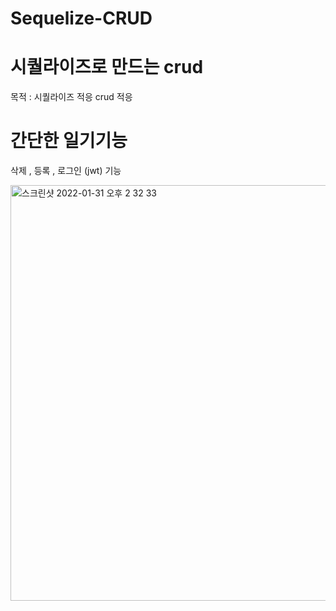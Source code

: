 # Sequelize-CRUD

# 시퀄라이즈로 만드는 crud 
목적 : 시퀄라이즈 적응 crud 적응 

# 간단한 일기기능 
삭제 , 등록 , 로그인 (jwt) 기능 


<img width="665" alt="스크린샷 2022-01-31 오후 2 32 33" src="https://user-images.githubusercontent.com/69393030/151743779-d4905374-97fb-4c2f-93ec-79014bfad5b4.png">

